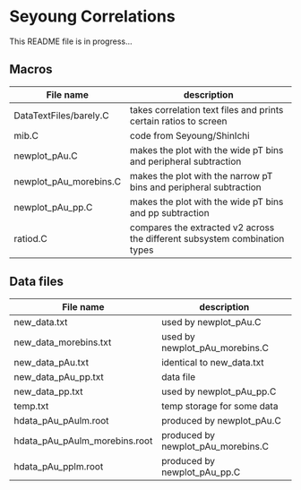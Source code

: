 # Seyoung Correlations

This README file is in progress...

## Macros

File name | description
--------- | -----------
DataTextFiles/barely.C | takes correlation text files and prints certain ratios to screen
mib.C | code from Seyoung/ShinIchi
newplot_pAu.C | makes the plot with the wide pT bins and peripheral subtraction
newplot_pAu_morebins.C | makes the plot with the narrow pT bins and peripheral subtraction
newplot_pAu_pp.C | makes the plot with the wide pT bins and pp subtraction
ratiod.C | compares the extracted v2 across the different subsystem combination types

## Data files

File name | description
--------- | -----------
new_data.txt | used by newplot_pAu.C
new_data_morebins.txt | used by newplot_pAu_morebins.C
new_data_pAu.txt | identical to new_data.txt
new_data_pAu_pp.txt | data file
new_data_pp.txt | used by newplot_pAu_pp.C
temp.txt | temp storage for some data
hdata_pAu_pAulm.root | produced by newplot_pAu.C
hdata_pAu_pAulm_morebins.root | produced by newplot_pAu_morebins.C
hdata_pAu_pplm.root | produced by newplot_pAu_pp.C

